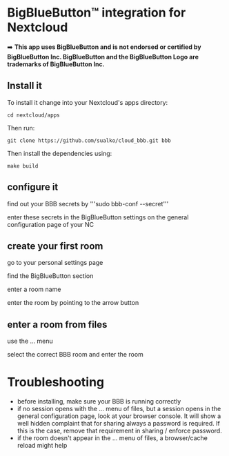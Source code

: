 # BigBlueButton™ integration for Nextcloud

:arrow_right: __This app uses BigBlueButton and is not endorsed or certified by BigBlueButton Inc. BigBlueButton and the BigBlueButton Logo are trademarks of BigBlueButton Inc.__

## Install it
To install it change into your Nextcloud's apps directory:

    cd nextcloud/apps

Then run:

    git clone https://github.com/sualko/cloud_bbb.git bbb

Then install the dependencies using:

    make build
    

## configure it
find out your BBB secrets by '''sudo bbb-conf --secret'''

enter these secrets in the BigBlueButton settings on the general configuration page of your NC

## create your first room
go to your personal settings page

find the BigBlueButton section

enter a room name

enter the room by pointing to the arrow button

## enter a room from files

use the ... menu

select the correct BBB room and enter the room

# Troubleshooting
- before installing, make sure your BBB is running correctly
- if no session opens with the ... menu of files, but a session opens in the general configuration page, look at your browser console. It will show a well hidden complaint that for sharing always a password is required. If this is the case, remove that requirement in sharing / enforce password. 
- if the room doesn't appear in the ... menu of files, a browser/cache reload might help
